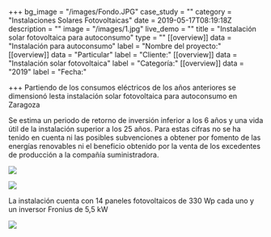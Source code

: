 +++
bg_image = "/images/Fondo.JPG"
case_study = ""
category = "Instalaciones Solares Fotovoltaicas"
date = 2019-05-17T08:19:18Z
description = ""
image = "/images/1.jpg"
live_demo = ""
title = "Instalación solar fotovoltaica para autoconsumo"
type = ""
[[overview]]
data = "Instalación para autoconsumo"
label = "Nombre del proyecto:"
[[overview]]
data = "Particular"
label = "Cliente:"
[[overview]]
data = "Instalación solar fotovoltaica"
label = "Categoría:"
[[overview]]
data = "2019"
label = "Fecha:"

+++
Partiendo de los consumos eléctricos de los años anteriores se dimensionó lesta instalación solar fotovoltaica para autoconsumo en Zaragoza

Se estima un periodo de retorno de inversión inferior a los 6 años y una vida útil de la instalación superior a los 25 años. Para estas cifras no se ha tenido en cuenta ni las posibles subvenciones a obtener por fomento de las energías renovables ni el beneficio obtenido por la venta de los excedentes de producción a la compañía suministradora.

![](/images/20190716.JPG)

![](/images/20190705.JPG)

La instalación cuenta con 14 paneles fotovoltaicos de 330 Wp cada uno y un inversor Fronius de 5,5 kW

![](/images/solar_1.jpg)